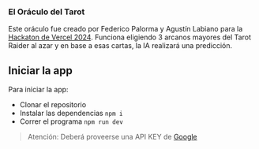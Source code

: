 ### El Oráculo del Tarot

Este oráculo fue creado por Federico Palorma y Agustín Labiano para la [Hackaton de Vercel 2024](https://github.com/midudev/hackaton-vercel-2024).
Funciona eligiendo 3 arcanos mayores del Tarot Raider al azar y en base a esas cartas, la IA realizará una predicción.

## Iniciar la app

Para iniciar la app:

- Clonar el repositorio
- Instalar las dependencias
``` npm i ```
- Correr el programa
``` npm run dev ```

> Atención: Deberá proveerse una API KEY de [Google](https://aistudio.google.com/app/apikey)

